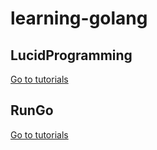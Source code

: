 # learning-golang

## LucidProgramming

[Go to tutorials](./LucidProgramming/README.md)

## RunGo

[Go to tutorials](./runGo/README.md)
